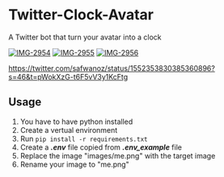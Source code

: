 # Twitter-Clock-Avatar

  A Twitter bot that turn your avatar into a clock

<a href='https://postimg.cc/gwC50d1h' target='_blank'><img src='https://i.postimg.cc/gwC50d1h/IMG-2954.jpg' border='0' alt='IMG-2954'/></a>
<a href='https://postimg.cc/142g5dzQ' target='_blank'><img src='https://i.postimg.cc/142g5dzQ/IMG-2955.jpg' border='0' alt='IMG-2955'/></a>
<a href='https://postimg.cc/5HVL9Rn0' target='_blank'><img src='https://i.postimg.cc/5HVL9Rn0/IMG-2956.jpg' border='0' alt='IMG-2956'/></a>

https://twitter.com/safwanoz/status/1552353830385360896?s=46&t=pWokXzG-t6F5vV3y1KcFtg

## Usage

1. You have to have python installed
2. Create a vertual environment
3. Run `pip install -r requirements.txt`
4. Create  a ***.env*** file copied from ***.env_example*** file
5. Replace the image "images/me.png" with the target image
6. Rename your image to "me.png"

